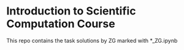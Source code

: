# Introduction to Scientific Computation Course

This repo contains the task solutions by ZG marked with *_ZG.ipynb
